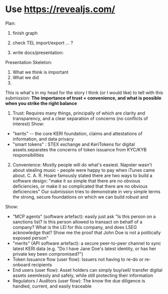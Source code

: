 # Use https://revealjs.com/


Plan:

1. finish graph
2. check TEL import/export ... ?

3. write docs/presentation:


Presentation Skeleton:

1. What we think is important
2. What we did
3. 


This is what's in my head for the story I think (or I would like) to tell with this submission:
**The importance of trust + convenience, and what is possible when you strike the right balance**
1. Trust:
Requires many things, principally of which are clarity and transparency, and a clear separation of concerns (no conflicts of interest)
Show:
* "kerits" -- the core KERI foundation, claims and attestations of information, and data privacy
* "smart tokens" : STEX exchange and KeriTokens for digital assets.separates the concerns of token issuance from KYC/KYB
responsibilities
2. Convenience:
Mostly people will do what's easiest. Napster wasn't about stealing music - people were happy to pay when iTunes came about.
C. A. R. Hoare famously stated there are two ways to build a software design:
"make it so simple that there are no obvious deficiencies, or make it so complicated that there are no obvious deficiencies"
Our submission tries to demonstrate in very simple terms the strong, secure foundations on which we can build robust and


Show:
* "MCP agents" (software artefact):
easily just ask "Is this person on a sanctions list? Is this person allowed to transact on behalf of a company? What is the LEl for this company, and does LSEG acknowledge that? Show me the proof that John Doe is not a politically exposed person"
* "merits" (API software artefact): a secure peer-to-peer channel to sync latest KERI data (e.g. "Do I have Jane Doe's latest identity, or has her private key been compromised?")
* Token Issuance flow (user flow): Issuers not having to re-do or re-onboard recipients
* End users (user flow): Asset holders can simply buy/sell/ transfer digital assets seemlessly and safely, while still protecting their information
* Regulators / Auditors (user flow): The know the due diligence is handled, current, and easily traceable
